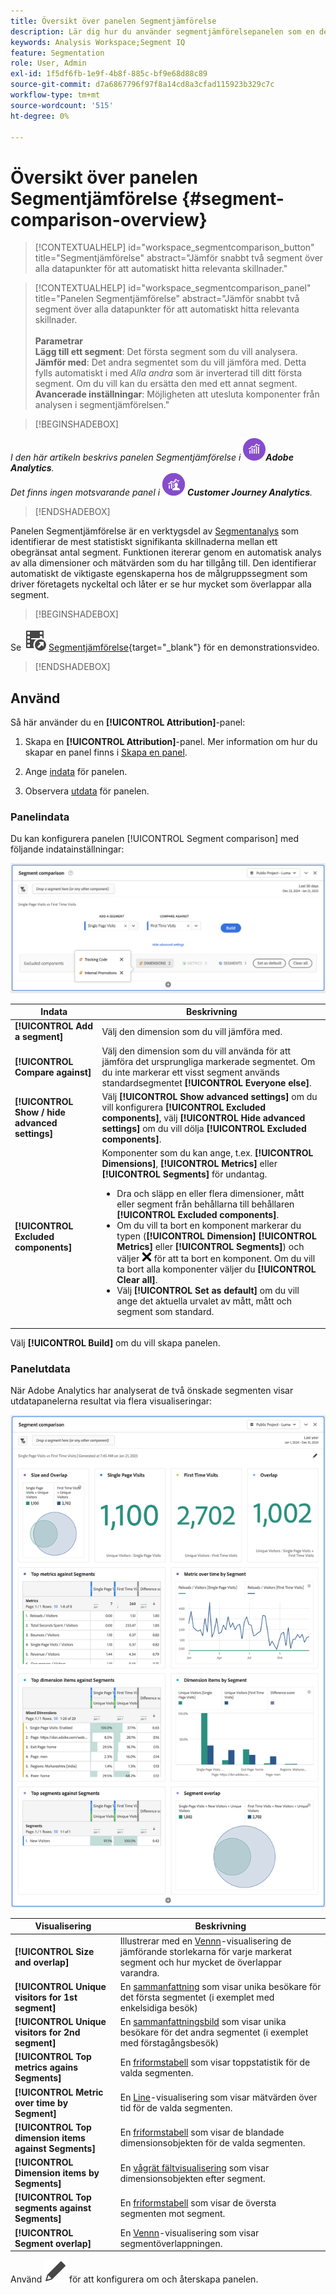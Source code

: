 ```yaml
---
title: Översikt över panelen Segmentjämförelse
description: Lär dig hur du använder segmentjämförelsepanelen som en del av segmentanalysen i Analysis Workspace.
keywords: Analysis Workspace;Segment IQ
feature: Segmentation
role: User, Admin
exl-id: 1f5df6fb-1e9f-4b8f-885c-bf9e68d88c89
source-git-commit: d7a6867796f97f8a14cd8a3cfad115923b329c7c
workflow-type: tm+mt
source-wordcount: '515'
ht-degree: 0%

---
```


# Översikt över panelen Segmentjämförelse {#segment-comparison-overview}

<!-- markdownlint-disable MD034 -->

>[!CONTEXTUALHELP]
>id="workspace_segmentcomparison_button"
>title="Segmentjämförelse"
>abstract="Jämför snabbt två segment över alla datapunkter för att automatiskt hitta relevanta skillnader."

<!-- markdownlint-enable MD034 -->

<!-- markdownlint-disable MD034 -->

>[!CONTEXTUALHELP]
>id="workspace_segmentcomparison_panel"
>title="Panelen Segmentjämförelse"
>abstract="Jämför snabbt två segment över alla datapunkter för att automatiskt hitta relevanta skillnader.<br/><br/>**Parametrar &#x200B;**<br/>**Lägg till ett segment**: Det första segment som du vill analysera.<br/>**Jämför med**: Det andra segmentet som du vill jämföra med. Detta fylls automatiskt i med *Alla andra* som är inverterad till ditt första segment. Om du vill kan du ersätta den med ett annat segment.<br/>**Avancerade inställningar**: Möjligheten att utesluta komponenter från analysen i segmentjämförelsen."
<!-- markdownlint-enable MD034 -->

>[!BEGINSHADEBOX]

_I den här artikeln beskrivs panelen Segmentjämförelse i_ ![AdobeAnalytics](/help/assets/icons/AdobeAnalytics.svg) _&#x200B;**Adobe Analytics**._<br/>_Det finns ingen motsvarande panel i_ ![CustomerJourneyAnalytics](/help/assets/icons/CustomerJourneyAnalytics.svg) _&#x200B;**Customer Journey Analytics**._

>[!ENDSHADEBOX]

Panelen Segmentjämförelse är en verktygsdel av [Segmentanalys](../../segment-iq.md) som identifierar de mest statistiskt signifikanta skillnaderna mellan ett obegränsat antal segment. Funktionen itererar genom en automatisk analys av alla dimensioner och mätvärden som du har tillgång till. Den identifierar automatiskt de viktigaste egenskaperna hos de målgruppssegment som driver företagets nyckeltal och låter er se hur mycket som överlappar alla segment.


>[!BEGINSHADEBOX]

Se ![VideoCheckedOut](/help/assets/icons/VideoCheckedOut.svg) [Segmentjämförelse](https://video.tv.adobe.com/v/23976?quality=12&learn=on){target="_blank"} för en demonstrationsvideo.

>[!ENDSHADEBOX]



## Använd

Så här använder du en **[!UICONTROL Attribution]**-panel:

1. Skapa en **[!UICONTROL Attribution]**-panel. Mer information om hur du skapar en panel finns i [Skapa en panel](../panels.md#create-a-panel).

1. Ange [indata](#panel-input) för panelen.

1. Observera [utdata](#panel-output) för panelen.



### Panelindata

Du kan konfigurera panelen [!UICONTROL Segment comparison] med följande indatainställningar:

![Indatapanelen för segmentjämförelse](assets/segment-comparison-input.png)

| Indata | Beskrivning |
| --- | --- |
| **[!UICONTROL Add a segment]** | Välj den dimension som du vill jämföra med. |
| **[!UICONTROL Compare against]** | Välj den dimension som du vill använda för att jämföra det ursprungliga markerade segmentet. Om du inte markerar ett visst segment används standardsegmentet **[!UICONTROL Everyone else]**. |
| **[!UICONTROL Show / hide advanced settings]** | Välj **[!UICONTROL Show advanced settings]** om du vill konfigurera **[!UICONTROL Excluded components]**, välj **[!UICONTROL Hide advanced settings]** om du vill dölja **[!UICONTROL Excluded components]**. |
| **[!UICONTROL Excluded components]** | Komponenter som du kan ange, t.ex. **[!UICONTROL Dimensions]**, **[!UICONTROL Metrics]** eller **[!UICONTROL Segments]** för undantag.<br><ul><li>Dra och släpp en eller flera dimensioner, mått eller segment från behållarna till behållaren **[!UICONTROL Excluded components]**.</li><li>Om du vill ta bort en komponent markerar du typen (**[!UICONTROL Dimension]** **[!UICONTROL Metrics]** eller **[!UICONTROL Segments]**) och väljer ![CrossSize75](/help/assets/icons/CrossSize75.svg) för att ta bort en komponent. Om du vill ta bort alla komponenter väljer du **[!UICONTROL Clear all]**.</li><li>Välj **[!UICONTROL Set as default]** om du vill ange det aktuella urvalet av mått, mått och segment som standard.</li></ul> |

Välj **[!UICONTROL Build]** om du vill skapa panelen.

### Panelutdata

När Adobe Analytics har analyserat de två önskade segmenten visar utdatapanelerna resultat via flera visualiseringar:

![Jämförelse av panelutdatasegment](assets/segment-comparison-output.png)

| Visualisering | Beskrivning |
|---|---|
| **[!UICONTROL Size and overlap]** | Illustrerar med en [Vennn](/help/analyze/analysis-workspace/visualizations/venn.md)-visualisering de jämförande storlekarna för varje markerat segment och hur mycket de överlappar varandra. |
| **[!UICONTROL Unique visitors for 1st segment]** | En [sammanfattning](/help/analyze/analysis-workspace/visualizations/summary-number-change.md) som visar unika besökare för det första segmentet (i exemplet med enkelsidiga besök) |
| **[!UICONTROL Unique visitors for 2nd segment]** | En [sammanfattningsbild](/help/analyze/analysis-workspace/visualizations/summary-number-change.md) som visar unika besökare för det andra segmentet (i exemplet med förstagångsbesök) |
| **[!UICONTROL Top metrics agains Segments]** | En [friformstabell](/help/analyze/analysis-workspace/visualizations/freeform-table/freeform-table.md) som visar toppstatistik för de valda segmenten. |
| **[!UICONTROL Metric over time by Segment]** | En [Line](/help/analyze/analysis-workspace/visualizations/line.md)-visualisering som visar mätvärden över tid för de valda segmenten. |
| **[!UICONTROL Top dimension items against Segments]** | En [friformstabell](/help/analyze/analysis-workspace/visualizations/freeform-table/freeform-table.md) som visar de blandade dimensionsobjekten för de valda segmenten. |
| **[!UICONTROL Dimension items by Segments]** | En [vågrät fältvisualisering](/help/analyze/analysis-workspace/visualizations/horizontal-bar.md) som visar dimensionsobjekten efter segment. |
| **[!UICONTROL Top segments against Segments]** | En [friformstabell](/help/analyze/analysis-workspace/visualizations/freeform-table/freeform-table.md) som visar de översta segmenten mot segment. |
| **[!UICONTROL Segment overlap]** | En [Vennn](/help/analyze/analysis-workspace/visualizations/venn.md)-visualisering som visar segmentöverlappningen. |

Använd ![Redigera](/help/assets/icons/Edit.svg) för att konfigurera om och återskapa panelen.


<!--
#### Size and overlap

Illustrates the comparative sizes of each selected segment and how much they overlap with each other using a venn diagram. You can hover over the visual to see how many visitors were in each overlapping or non-overlapping section. You can also right click on the overlap to create a brand new segment for further analysis. If the two segments are mutually exclusive, no overlap is shown between the two circles (typically seen with segments using a hit container).

![Size and overlap](assets/size-overlap.png)

#### Population summaries

To the right of the Size and Overlap visualization, the total unique visitor count in each segment and overlap is shown.

![Population summaries](assets/population_summaries.png)

#### Top metrics

Displays the most statistically significant metrics between the two segments. Each row in this table represents a differentiating metric, ranked by how different it is between each segment. A difference score of 1 means it is statistically significant, while a difference score of 0 means there is no statistical significance.

This visualization is similar to freeform tables in Analysis Workspace. If deeper analysis on a specific metric is desired, hover over a line item and click 'Create visual'. A new table is created to analyze that specific metric. If a metric is irrelevant to your analysis, hover over the line item and click the 'X' to remove it.

>[!NOTE]
>
>Metrics added to this table after the segment comparison has finished do not receive a Difference Score.

![Top metrics](assets/top-metrics.png)

#### Metric over time by segment

To the right of the metrics table is a linked visualization. You can click a line item in the table on the left, and this visualization updates to show that metric trended over time.

![Top metrics line](assets/linked-viz.png)

#### Top dimensions

Shows the most statistically significant dimension items across all of your dimensions. Each row shows the percentage of each segment exhibiting this dimension item. For example, this table might reveal that 100% of visitors in 'Segment A' had the dimension item 'Browser Type: Google', whereas only 19.6% of 'Segment B' had this dimension item. A difference score of 1 means it is statistically significant, while a difference score of 0 means there is no statistical significance.

This visualization is similar to freeform tables in Analysis Workspace. If deeper analysis on a specific dimension item is desired, hover over a line item and click 'Create visual'. A new table is created to analyze that specific dimension item. If a dimension item is irrelevant to your analysis, hover over the line item and click the 'X' to remove it.

>[!NOTE]
>
>Dimension items added to this table after the segment comparison has finished do not receive a Difference Score.

![Top dimensions](assets/top-dimension-item1.png)

#### Dimension items by segment

To the right of the dimensions table is a linked bar chart visualization. It shows all displayed dimension items in a bar chart. Clicking a line item in the table on the left updates the visualization on the right.

![Top dimensions bar chart](assets/top-dimension-item.png)

#### Top segments

Shows which other segments (other than the two segments selected for comparison) have statistically significant overlap. For example, this table can show that a third segment, 'Repeat Visitors', overlaps highly with 'Segment A' but does not overlap with 'Segment B'. A difference score of 1 means it is statistically significant, while a difference score of 0 means there is no statistical significance.

This visualization is similar to freeform tables in Analysis Workspace. If deeper analysis on a specific segment is desired, hover over a line item and click 'Create visual'. A new table is created to analyze that specific segment. If a segment is irrelevant to your analysis, hover over the line item and click the 'X' to remove it.

>[!NOTE]
>
>Segments added to this table after the segment comparison has finished do not receive a Difference Score.

![Top segments](assets/top-segments.png)

#### Segment overlap

To the right of the segments table is a linked venn diagram visualization. It shows the most statistically significant segment applied to your compared segments. For example, 'Segment A' + 'Statistically significant segment' vs. 'Segment B' + 'Statistically significant segment'. Clicking a segment line item in the table on the left updates the venn diagram on the right.

![Top segments venn diagram](assets/segment-overlap.png)

-->
